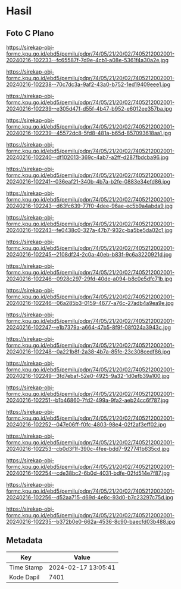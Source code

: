 # Hasil

## Foto C Plano

https://sirekap-obj-formc.kpu.go.id/ebd5/pemilu/pdpr/74/05/21/20/02/7405212002001-20240216-102233--fc65587f-7d9e-4cb1-a08e-5361f4a30a2e.jpg

https://sirekap-obj-formc.kpu.go.id/ebd5/pemilu/pdpr/74/05/21/20/02/7405212002001-20240216-102238--70c7dc3a-9af2-43a0-b752-1ed19409eee1.jpg

https://sirekap-obj-formc.kpu.go.id/ebd5/pemilu/pdpr/74/05/21/20/02/7405212002001-20240216-102239--e305d47f-d55f-4b47-b952-e6012ee357ba.jpg

https://sirekap-obj-formc.kpu.go.id/ebd5/pemilu/pdpr/74/05/21/20/02/7405212002001-20240216-102239--45572dc8-5fd8-481a-b65d-857093618aa1.jpg

https://sirekap-obj-formc.kpu.go.id/ebd5/pemilu/pdpr/74/05/21/20/02/7405212002001-20240216-102240--df102013-369c-4ab7-a2ff-d287fbdcba96.jpg

https://sirekap-obj-formc.kpu.go.id/ebd5/pemilu/pdpr/74/05/21/20/02/7405212002001-20240216-102241--036eaf21-340b-4b7a-b2fe-0883e34efd86.jpg

https://sirekap-obj-formc.kpu.go.id/ebd5/pemilu/pdpr/74/05/21/20/02/7405212002001-20240216-102243--d63fc639-77f0-4dee-96ae-ec5b9a4abda9.jpg

https://sirekap-obj-formc.kpu.go.id/ebd5/pemilu/pdpr/74/05/21/20/02/7405212002001-20240216-102243--fe0438c0-327a-47b7-932c-ba5be5da02c1.jpg

https://sirekap-obj-formc.kpu.go.id/ebd5/pemilu/pdpr/74/05/21/20/02/7405212002001-20240216-102245--2108df24-2c0a-40eb-b83f-9c6a3220921d.jpg

https://sirekap-obj-formc.kpu.go.id/ebd5/pemilu/pdpr/74/05/21/20/02/7405212002001-20240216-102246--0928c297-29fd-40de-a094-b8c0e5dfc71b.jpg

https://sirekap-obj-formc.kpu.go.id/ebd5/pemilu/pdpr/74/05/21/20/02/7405212002001-20240216-102246--06a285b3-0159-4677-a76c-27adb4a9ea9e.jpg

https://sirekap-obj-formc.kpu.go.id/ebd5/pemilu/pdpr/74/05/21/20/02/7405212002001-20240216-102247--e1b7379a-a664-47b5-8f9f-08f024a3943c.jpg

https://sirekap-obj-formc.kpu.go.id/ebd5/pemilu/pdpr/74/05/21/20/02/7405212002001-20240216-102248--0a221b8f-2a38-4b7a-85fe-23c308cedf86.jpg

https://sirekap-obj-formc.kpu.go.id/ebd5/pemilu/pdpr/74/05/21/20/02/7405212002001-20240216-102249--3fd7ebaf-52e0-4925-9a32-1d0efb39a100.jpg

https://sirekap-obj-formc.kpu.go.id/ebd5/pemilu/pdpr/74/05/21/20/02/7405212002001-20240216-102251--b1b46860-7fd2-499a-9fa2-aeb24cc6f787.jpg

https://sirekap-obj-formc.kpu.go.id/ebd5/pemilu/pdpr/74/05/21/20/02/7405212002001-20240216-102252--047e06ff-f0fc-4803-98e4-02f2af3eff02.jpg

https://sirekap-obj-formc.kpu.go.id/ebd5/pemilu/pdpr/74/05/21/20/02/7405212002001-20240216-102253--cb0d3f1f-390c-4fee-bdd7-927741b635cd.jpg

https://sirekap-obj-formc.kpu.go.id/ebd5/pemilu/pdpr/74/05/21/20/02/7405212002001-20240216-102254--cde38bc2-6b0d-4031-bdfe-02fd514e7f87.jpg

https://sirekap-obj-formc.kpu.go.id/ebd5/pemilu/pdpr/74/05/21/20/02/7405212002001-20240216-102256--d52aa715-d69d-4e8c-93d0-b7c23297c75d.jpg

https://sirekap-obj-formc.kpu.go.id/ebd5/pemilu/pdpr/74/05/21/20/02/7405212002001-20240216-102235--b372b0e0-662a-4536-8c90-baecfd03b488.jpg


## Metadata

| Key        | Value               |
| ---------- | ------------------- |
| Time Stamp | 2024-02-17 13:05:41 |
| Kode Dapil | 7401                |



